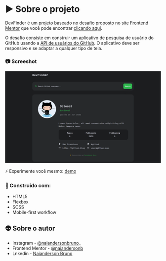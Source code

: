 # ▶️  Sobre o projeto

DevFinder é um projeto baseado no desafio proposto no site [Frontend Mentor](https://www.frontendmentor.io/) que você pode encontrar [clicando aqui](https://www.frontendmentor.io/challenges/github-user-search-app-Q09YOgaH6).

O desafio consiste em construir um aplicativo de pesquisa de usuário do GitHub usando a [API de usuários do GitHub](https://docs.github.com/en/rest/reference/users#get-a-user). O aplicativo deve ser responsivo e se adaptar a qualquer tipo de tela.

### 📷 Screeshot

![](./assets/images/desktop.png)

⚡ Experimente você mesmo: [demo](https://naiandersonb.github.io/devfinder/)  

### 💼 Construido com:

- HTML5
- Flexbox
- SCSS
- Mobile-first workflow


## 👽 Sobre o autor

- Instagram - [@naiandersonbruno_](https://www.instagram.com/naiandersonbruno_/)
- Frontend Mentor - [@naiandersonb](https://www.frontendmentor.io/profile/naiandersonb)
- Lnkedin - [Naianderson Bruno](www.linkedin.com/in/naianderson-bruno-franca)
